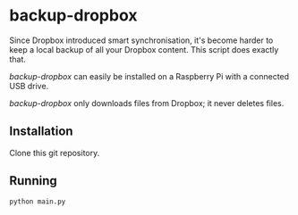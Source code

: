 # backup-dropbox

Since Dropbox introduced smart synchronisation, it's become harder to keep a local backup of all your Dropbox content.
This script does exactly that.

*backup-dropbox* can easily be installed on a Raspberry Pi with a connected USB drive.

*backup-dropbox* only downloads files from Dropbox; it never deletes files.

## Installation

Clone this git repository.

## Running

`python main.py`

